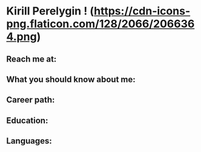 # Kirill Perelygin ! (https://cdn-icons-png.flaticon.com/128/2066/2066364.png)
## Reach me at:

## What you should know about me:
## Career path:
## Education:
## Languages: 

